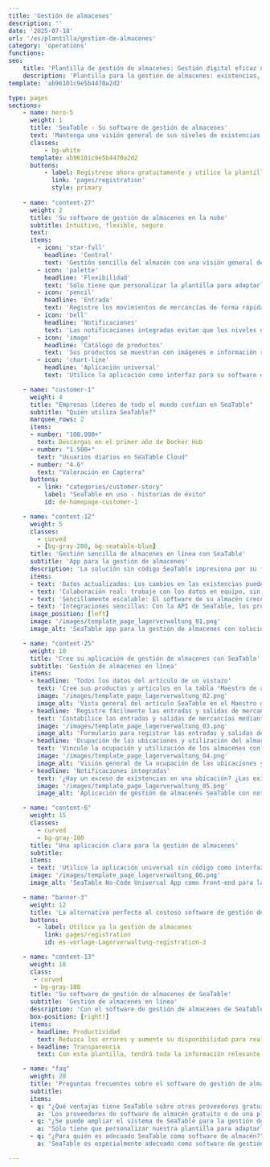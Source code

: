 ```yaml
---
title: 'Gestión de almacenes'
description: ''
date: '2025-07-18'
url: '/es/plantilla/gestion-de-almacenes'
category: 'operations'
functions:
seo:
    title: 'Plantilla de gestión de almacenes: Gestión digital eficaz de almacenes'
    description: 'Plantilla para la gestión de almacenes: existencias, ubicaciones de almacenamiento, mensajes automáticos y cuadros de mando - ahora personalizable con SeaTable.'
template: 'ab96101c9e5b4470a2d2'

type: pages
sections:
    - name: hero-5
      weight: 1
      title: 'SeaTable - Su software de gestión de almacenes'
      text: 'Mantenga una visión general de sus niveles de existencias en todo momento, sin necesidad de un costoso software especializado ni de una confusa gestión de almacén en Excel. Con el software de almacén de SeaTable, podrá gestionar su almacén de forma fácil, rápida, clara y automática.'
      classes:
          - bg-white
      template: ab96101c9e5b4470a2d2
      buttons:
          - label: Regístrese ahora gratuitamente y utilice la plantilla
            link: 'pages/registration'
            style: primary
    
    - name: "content-27"
      weight: 2
      title: 'Su software de gestión de almacenes en la nube'
      subtitle: Intuitivo, flexible, seguro
      text: 
      items:
        - icon: 'star-full'
          headline: 'Central'
          text: 'Gestión sencilla del almacén con una visión general de todos los productos, incluidas las existencias, el lugar de almacenamiento y el plazo de entrega.'
        - icon: 'palette'
          headline: 'Flexibilidad'
          text: 'Sólo tiene que personalizar la plantilla para adaptarla a sus necesidades, sin ningún esfuerzo de programación ni conocimientos informáticos.'
        - icon: 'pencil'
          headline: 'Entrada'
          text: 'Registre los movimientos de mercancías de forma rápida y sencilla mediante el formulario integrado: se reducen los errores de registro.'
        - icon: 'bell'
          headline: 'Notificaciones'
          text: 'Las notificaciones integradas evitan que los niveles de existencias caigan por debajo de los mínimos, sin ningún esfuerzo manual.' 
        - icon: 'image'
          headline: 'Catálogo de productos'
          text: 'Sus productos se muestran con imágenes e información relevante en una galería, para una mejor visión de conjunto.'
        - icon: 'chart-line'
          headline: 'Aplicación universal'
          text: 'Utilice la aplicación como interfaz para su software de almacén, con formularios, panel de análisis y consultas de existencias.' 

    - name: "customer-1"
      weight: 4
      title: "Empresas líderes de todo el mundo confían en SeaTable"
      subtitle: "Quién utiliza SeaTable?"
      marquee_rows: 2
      items: 
      - number: "100.000+"
        text: Descargas en el primer año de Docker Hub
      - number: "1.500+"
        text: "Usuarios diarios en SeaTable Cloud"
      - number: "4.6"
        text: "Valoración en Capterra"
      buttons:
        - link: "categories/customer-story"
          label: "SeaTable en uso - historias de éxito"
          id: de-homepage-customer-1

    - name: "content-12"
      weight: 5
      classes:
        - curved
        - [bg-gray-200, bg-seatable-blue]
      title: 'Gestión sencilla de almacenes en línea con SeaTable'
      subtitle: 'App para la gestión de almacenes'
      description: 'La solución sin código SeaTable impresiona por su flexibilidad y capacidad de personalización. Esto significa que incluso los procesos dinámicos pueden mapearse fácilmente en su software de gestión de almacenes.'
      items:
      - text: 'Datos actualizados: Los cambios en las existencias pueden introducirse rápidamente y están disponibles de inmediato para todos.'
      - text: 'Colaboración real: trabaje con los datos en equipo, sin retrasos ni caídas del sistema.'
      - text: 'Sencillamente escalable: El software de su almacén crece con sus necesidades, sin costosas funciones adicionales.'
      - text: 'Integraciones sencillas: Con la API de SeaTable, los proveedores externos, como los proveedores de servicios de envío o las plataformas de comercio electrónico, pueden integrarse fácilmente.'
      image_position: [left]
      image: '/images/template_page_lagerverwaltung_01.png'
      image_alt: 'SeaTable app para la gestión de almacenes con solución flexible sin código, entrada de datos en tiempo real y colaboración en equipo'

    - name: "content-25"
      weight: 10
      title: 'Cree su aplicación de gestión de almacenes con SeaTable'
      subtitle: 'Gestión de almacenes en línea'
      items:
      - headline: 'Todos los datos del artículo de un vistazo'
        text: 'Cree sus productos y artículos en la tabla "Maestro de artículos" y vincúlela a la tabla "Almacenes y capacidad" para disponer en todo momento del nivel de existencias actual. Puede crear fácilmente nuevos artículos o productos mediante un formulario.'
        image: '/images/template_page_lagerverwaltung_02.png'
        image_alt: 'Vista general del artículo SeaTable en el Maestro de artículos con enlace a la tabla de existencias y formulario para crear nuevos productos'
      - headline: 'Registre fácilmente las entradas y salidas de mercancías'
        text: 'Contabilice las entradas y salidas de mercancías mediante un formulario en la aplicación de gestión de almacenes. Además de las existencias y, en su caso, una descripción del estado, introduzca también el almacén del que deben cargarse las existencias. Así mantendrá actualizados en todo momento los datos de su almacén.'
        image: '/images/template_page_lagerverwaltung_03.png'
        image_alt: 'Formulario para registrar las entradas y salidas de mercancías en la app de gestión de almacenes SeaTable con detalles de las existencias, el estado y la ubicación del almacén'
      - headline: 'Ocupación de las ubicaciones y utilización del almacén de un vistazo'
        text: 'Vincule la ocupación y utilización de los almacenes con su visión general de los productos y las entradas y salidas de mercancías. Además de la rotación de mercancías, también puede analizar la tasa de utilización del espacio de almacenamiento y reaccionar así a tiempo ante un exceso o una reducción de las necesidades.'
        image: '/images/template_page_lagerverwaltung_04.png'
        image_alt: 'Visión general de la ocupación de las ubicaciones y de la utilización de los almacenes en SeaTable, vinculada a las existencias de productos y a las entradas y salidas de mercancías'
      - headline: 'Notificaciones integradas'
        text: '¿Hay un exceso de existencias en una ubicación? ¿Las existencias de seguridad se han quedado cortas y hay que reordenarlas? Utilice notificaciones automatizadas para no pasar por alto los cambios críticos en las existencias.'
        image: '/images/template_page_lagerverwaltung_05.png'
        image_alt: 'Aplicación de gestión de almacenes SeaTable con notificaciones automáticas en caso de exceso de reservas y de caída por debajo del nivel de existencias de seguridad'

    - name: "content-6"
      weight: 15
      classes:
        - curved
        - bg-gray-100
      title: 'Una aplicación clara para la gestión de almacenes'
      subtitle: 
      items:
      - text: 'Utilice la aplicación universal sin código como interfaz en línea de gestión de almacenes y cree formularios, vistas claras o cuadros de mando con los KPI relevantes para sus análisis con sólo unos clics. La consulta de existencias y almacenes proporciona información específica sobre productos individuales o información de ocupación sobre ubicaciones de almacenamiento, sin necesidad de engorrosas búsquedas manuales.'
      image: '/images/template_page_lagerverwaltung_06.png'
      image_alt: 'SeaTable No-Code Universal App como front-end para la gestión del almacén con formularios, cuadros de mando de KPI y consultas de existencias específicas'

    - name: "banner-3"
      weight: 12
      title: 'La alternativa perfecta al costoso software de gestión de almacenes: todos los datos siempre a la vista'
      buttons:
        - label: Utilice ya la gestión de almacenes
          link: pages/registration
          id: es-vorlage-Lagerverwaltung-registration-3

    - name: "content-13"
      weight: 18
      class:
       - curved
       - bg-gray-100
      title: 'Su software de gestión de almacenes de SeaTable'
      subtitle: 'Gestión de almacenes en línea'
      description: 'Con el software de gestión de almacenes de SeaTable, lo registrará todo en una base de datos flexible sin códigos y tendrá siempre una visión de conjunto. Gracias a las estadísticas integradas, podrá analizar en tiempo real, por ejemplo, el índice de rotación de existencias, el alcance del almacenamiento o el índice de utilización del espacio de almacenamiento.'
      box-position: [right!]
      items:
      - headline: Productividad
        text: Reduzca los errores y aumente su disponibilidad para realizar entregas mediante una gestión optimizada de almacenes e inventarios. La plantilla de gestión de almacenes le ayuda a controlar los recursos, agilizar los procesos y reducir los costes.
      - headline: Transparencia
        text: Con esta plantilla, tendrá toda la información relevante del almacén accesible para todos en un solo lugar. Esto le ayudará a evitar malentendidos y errores de planificación. La información se muestra claramente con la aplicación.

    - name: "faq"
      weight: 20
      title: 'Preguntas frecuentes sobre el software de gestión de almacenes de SeaTable'
      subtitle: 
      items:
      - q: "¿Qué ventajas tiene SeaTable sobre otros proveedores gratuitos?"
        a: 'Los proveedores de software de almacén gratuito o de una plantilla Excel para la gestión de almacenes a menudo sólo ofrecen versiones básicas limitadas o no crecen con sus necesidades. SeaTable, en cambio, ya ofrece todas las funciones necesarias para una gestión eficaz del almacén en la suscripción gratuita y puede ampliarse indefinidamente.'
      - q: "¿Se puede ampliar el sistema de SeaTable para la gestión de almacenes?"
        a: "Sólo tiene que personalizar nuestra plantilla para adaptarla a sus necesidades: Nuestro sencillo software de gestión de almacenes es sólo el principio y puede ampliarse a cualquier caso de uso de gestión de datos que necesite."
      - q: "¿Para quién es adecuado SeaTable como software de almacén?"
        a: 'SeaTable es especialmente adecuado como software de gestión de almacenes para pequeñas empresas o negocios artesanales que desean organizar su almacén de forma más eficiente y buscan una alternativa a los costosos programas informáticos especiales o a la gestión de almacenes en Excel.'

---
```

